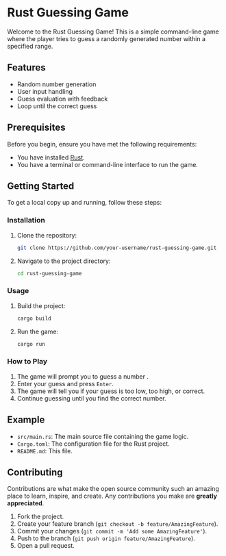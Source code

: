 # Rust Guessing Game

Welcome to the Rust Guessing Game! This is a simple command-line game where the player tries to guess a randomly generated number within a specified range.

## Features

- Random number generation
- User input handling
- Guess evaluation with feedback
- Loop until the correct guess

## Prerequisites

Before you begin, ensure you have met the following requirements:

- You have installed [Rust](https://www.rust-lang.org/tools/install).
- You have a terminal or command-line interface to run the game.

## Getting Started

To get a local copy up and running, follow these steps:

### Installation

1. Clone the repository:
    ```bash
    git clone https://github.com/your-username/rust-guessing-game.git
    ```
2. Navigate to the project directory:
    ```bash
    cd rust-guessing-game
    ```

### Usage

1. Build the project:
    ```bash
    cargo build
    ```
2. Run the game:
    ```bash
    cargo run
    ```

### How to Play

1. The game will prompt you to guess a number .
2. Enter your guess and press `Enter`.
3. The game will tell you if your guess is too low, too high, or correct.
4. Continue guessing until you find the correct number.

## Example

- `src/main.rs`: The main source file containing the game logic.
- `Cargo.toml`: The configuration file for the Rust project.
- `README.md`: This file.

## Contributing

Contributions are what make the open source community such an amazing place to learn, inspire, and create. Any contributions you make are **greatly appreciated**.

1. Fork the project.
2. Create your feature branch (`git checkout -b feature/AmazingFeature`).
3. Commit your changes (`git commit -m 'Add some AmazingFeature'`).
4. Push to the branch (`git push origin feature/AmazingFeature`).
5. Open a pull request.
